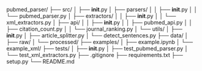 pubmed_parser/
├── src/
│   ├── __init__.py
│   ├── parsers/
│   │   ├── __init__.py
│   │   └── pubmed_parser.py
│   ├── extractors/
│   │   ├── __init__.py
│   │   └── xml_extractors.py
│   ├── api/
│   │   ├── __init__.py
│   │   ├── pubmed_api.py
│   │   ├── citation_count.py
│   │   └── journal_ranking.py
│   └── utils/
│       ├── __init__.py
│       ├── article_splitter.py
│       └── detect_sentences.py
├── data/
│   ├── raw/
│   └── processed/
├── examples/
│   ├── example.ipynb
│   └── example_xml/
├── tests/
│   ├── __init__.py
│   ├── test_pubmed_parser.py
│   └── test_xml_extractors.py
├── .gitignore
├── requirements.txt
├── setup.py
└── README.md